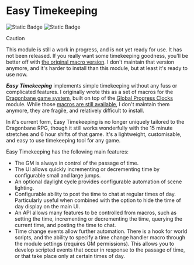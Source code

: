 # Easy Timekeeping

![Static Badge](https://img.shields.io/badge/Module%20Status%3A-Alpha-red)
![Static Badge](https://img.shields.io/badge/Version-0.4.3-blue)

> [!CAUTION]
> This module is still a work in progress, and is not yet ready for use. It has not been released. If you really want some timekeeping goodness, you'll be better off with [the original macro version](https://github.com/DC23/foundry-macros/blob/main/dbtime/dbtime-readme.md). I don't maintain that version anymore, and it's harder to install than this module, but at least it's ready to use now.

***Easy Timekeeping*** implements simple timekeeping without any fuss or complicated features. I originally wrote this as a set of macros for the [Dragonbane game system](https://foundryvtt.com/packages/dragonbane), built on top of the [Global Progress Clocks](https://foundryvtt.com/packages/global-progress-clocks) module. While those [macros are still available](https://github.com/DC23/foundry-macros/blob/main/dbtime/dbtime-readme.md), I don't maintain them anymore, they are fragile, and relatively difficult to install.

In it's current form, Easy Timekeeping is no longer uniquely tailored to the Dragonbane RPG, though it still works wonderfully with the 15 minute stretches and 6 hour shifts of that game. It's a lightweight, customisable, and easy to use timekeeping tool for any game.

Easy Timekeeping has the following main features:

- The GM is always in control of the passage of time.
- The UI allows quickly incrementing or decrementing time by configurable small and large jumps.
- An optional daylight cycle provides configurable automation of scene lighting.
- Configurable ability to post the time to chat at regular times of day. Particularly useful when combined with the option to hide the time of day display on the main UI.
- An API allows many features to be controlled from macros, such as setting the time, incrementing or decrementing the time, querying the current time, and posting the time to chat.
- Time change events allow further automation. There is a hook for world scripts, and the ability to specify a time change handler macro through the module settings (requires GM permissions). This allows you to develop scripted events that occur in response to the passage of time, or that take place only at certain times of day.
